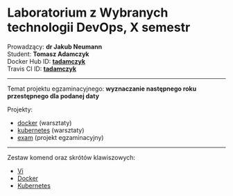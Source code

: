 # Laboratorium z Wybranych technologii DevOps, X semestr

Prowadzący: **dr Jakub Neumann**  
Student: **Tomasz Adamczyk**  
Docker Hub ID: **[tadamczyk](https://hub.docker.com/u/tadamczyk)**  
Travis CI ID: **[tadamczyk](https://travis-ci.org/github/tadamczyk)**

****

Temat projektu egzaminacyjnego: **wyznaczanie następnego roku przestępnego dla podanej daty**

Projekty:
* [docker](docker) (warsztaty)
* [kubernetes](kubernetes) (warsztaty)
* [exam](exam) (projekt egzaminacyjny)

****

Zestaw komend oraz skrótów klawiszowych:
* [Vi](NOTES-VI.md)  
* [Docker](NOTES-DOCKER.md)  
* [Kubernetes](NOTES-KUBERNETES.md)